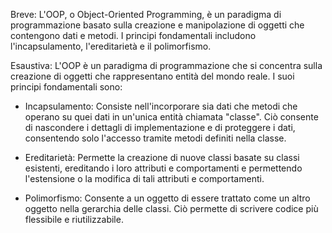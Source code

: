 Breve: L'OOP, o Object-Oriented Programming, è un paradigma di programmazione basato sulla creazione e manipolazione di oggetti che contengono dati e metodi. I principi fondamentali includono l'incapsulamento, l'ereditarietà e il polimorfismo.

Esaustiva: L'OOP è un paradigma di programmazione che si concentra sulla creazione di oggetti che rappresentano entità del mondo reale. I suoi principi fondamentali sono:

-   Incapsulamento: Consiste nell'incorporare sia dati che metodi che operano su quei dati in un'unica entità chiamata "classe". Ciò consente di nascondere i dettagli di implementazione e di proteggere i dati, consentendo solo l'accesso tramite metodi definiti nella classe.

-   Ereditarietà: Permette la creazione di nuove classi basate su classi esistenti, ereditando i loro attributi e comportamenti e permettendo l'estensione o la modifica di tali attributi e comportamenti.

-   Polimorfismo: Consente a un oggetto di essere trattato come un altro oggetto nella gerarchia delle classi. Ciò permette di scrivere codice più flessibile e riutilizzabile.